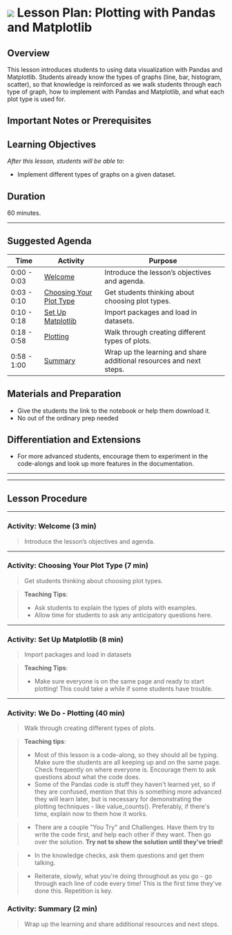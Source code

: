 <!--
title: Plotting with Pandas and Matplotlib
type: lesson
duration: "01:00"
creator: Emma Freeman [originating from xx's xx lesson] for Python 5-day course.
-->

# ![](https://ga-dash.s3.amazonaws.com/production/assets/logo-9f88ae6c9c3871690e33280fcf557f33.png) Lesson Plan: Plotting with Pandas and Matplotlib


## Overview
This lesson introduces students to using data visualization with Pandas and Matplotlib. Students already know the types of graphs (line, bar, histogram, scatter), so that knowledge is reinforced as we walk students through each type of graph, how to implement with Pandas and Matplotlib, and what each plot type is used for.

## Important Notes or Prerequisites

## Learning Objectives
*After this lesson, students will be able to:*

- Implement different types of graphs on a given dataset.

## Duration
60 minutes.

---

## Suggested Agenda
<!--- Provide a breakdown of what will happen in this lesson. --->

| Time | Activity | Purpose |
| --- | --- | --- |
| 0:00 - 0:03 | [Welcome](#activity-welcome-3-min) | Introduce the lesson’s objectives and agenda.|
| 0:03 - 0:10 | [Choosing Your Plot Type](#activity-choosing-your-plot-type-7-min) | Get students thinking about choosing plot types. |
| 0:10 - 0:18 | [Set Up Matplotlib](#activity-set-up-matplotlib-8-min) | Import packages and load in datasets. |
| 0:18 - 0:58 | [Plotting](#activity-we-do---plotting-40-min)  | Walk through creating different types of plots. |
| 0:58 - 1:00 | [Summary](#activity-summary-2-min)  | Wrap up the learning and share additional resources and next steps. |


## Materials and Preparation
- Give the students the link to the notebook or help them download it.
- No out of the ordinary prep needed

## Differentiation and Extensions
- For more advanced students, encourage them to experiment in the code-alongs and look up more features in the documentation.

---
---

## Lesson Procedure

-----

### Activity: Welcome (3 min)
> Introduce the lesson’s objectives and agenda.

---

### Activity: Choosing Your Plot Type (7 min)
> Get students thinking about choosing plot types.

> **Teaching Tips**:
> - Ask students to explain the types of plots with examples.
> - Allow time for students to ask any anticipatory questions here.

---

### Activity: Set Up Matplotlib (8 min)
> Import packages and load in datasets

> **Teaching Tips**:
> - Make sure everyone is on the same page and ready to start plotting! This could take a while if some students have trouble.

---

### Activity: We Do - Plotting (40 min)
> Walk through creating different types of plots.

> **Teaching tips**:
> - Most of this lesson is a code-along, so they should all be typing. Make sure the students are all keeping up and on the same page. Check frequently on where everyone is. Encourage them to ask questions about what the code does.
> - Some of the Pandas code is stuff they haven't learned yet, so if they are confused, mention that this is something more advanced they will learn later, but is necessary for demonstrating the plotting techniques - like value_counts(). Preferably, if there's time, explain now to them how it works.

> - There are a couple "You Try" and Challenges. Have them try to write the code first, and help each other if they want. Then go over the solution. **Try not to show the solution until they've tried!**

> - In the knowledge checks,  ask them questions and get them talking.

> - Reiterate, slowly, what you're doing throughout as you go - go  through each line of code every time! This is the first time they've done this. Repetition is key.

### Activity: Summary (2 min)
> Wrap up the learning and share additional resources and next steps.
